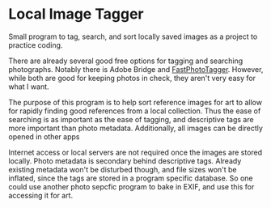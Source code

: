 # Local Image Tagger
 Small program to tag, search, and sort locally saved images as a project to practice coding.

 There are already several good free options for tagging and searching photographs. Notably there is Adobe Bridge and [FastPhotoTagger](https://sourceforge.net/projects/fastphototagger/). However, while both are good for keeping photos in check, they aren't very easy for what I want.
 
 The purpose of this program is to help sort reference images for art to allow for rapidly finding good references from a local collection. Thus the ease of searching is as important as the ease of tagging, and descriptive tags are more important than photo metadata. Additionally, all images can be directly opened in other apps
 
 Internet access or local servers are not required once the images are stored locally. Photo metadata is secondary behind descriptive tags. Already existing metadata won't be disturbed though, and file sizes won't be inflated, since the tags are stored in a program specific database. So one could use another photo sepcfic program to bake in EXIF, and use this for accessing it for art.
